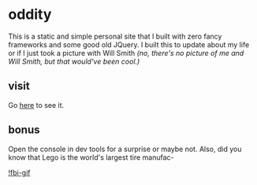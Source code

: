 
# oddity

This is a static and simple personal site that I built with zero fancy frameworks and some good old JQuery. I built this to update about my life or if I just took a picture with Will Smith *(no, there's no picture of me and Will Smith, but that would've been cool.)*

## visit

Go [here](https://vivekta.surge.sh) to see it.

## bonus

Open the console in dev tools for a surprise or maybe not. Also, did you know that Lego is the world's largest tire manufac-

[!fbi-gif](./assets/tenor.gif)